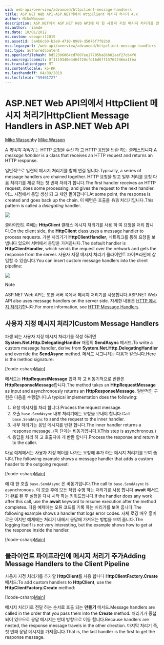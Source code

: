```yaml
---
uid: web-api/overview/advanced/httpclient-message-handlers
title: ASP.NET Web API-ASP.NET의에서 HttpClient 메시지 처리기 4.x
author: MikeWasson
description: ASP.NET에서 ASP.NET Web API에 대 한 사용자 지정 메시지 처리기를 만들 4.x
ms.author: riande
ms.date: 10/01/2012
ms.custom: seoapril2019
ms.assetid: 5a4b6c80-b2e9-4710-8969-d5076f7f82b8
msc.legacyurl: /web-api/overview/advanced/httpclient-message-handlers
msc.type: authoredcontent
ms.openlocfilehash: bd52396064cd7007ee17705ba86b02aaf27cb4f0
ms.sourcegitcommit: 0f1119340e4464720cfd16d0ff15764746ea1fea
ms.translationtype: MT
ms.contentlocale: ko-KR
ms.lasthandoff: 04/09/2019
ms.locfileid: "59401727"
---
```

# <a name="httpclient-message-handlers-in-aspnet-web-api"></a><span data-ttu-id="ad74e-103">ASP.NET Web API의에서 HttpClient 메시지 처리기</span><span class="sxs-lookup"><span data-stu-id="ad74e-103">HttpClient Message Handlers in ASP.NET Web API</span></span>

<span data-ttu-id="ad74e-104">[Mike Wasson](https://github.com/MikeWasson)</span><span class="sxs-lookup"><span data-stu-id="ad74e-104">by [Mike Wasson](https://github.com/MikeWasson)</span></span>

<span data-ttu-id="ad74e-105">A *메시지 처리기* 는 HTTP 요청을 수신 하 고 HTTP 응답을 반환 하는 클래스입니다.</span><span class="sxs-lookup"><span data-stu-id="ad74e-105">A *message handler* is a class that receives an HTTP request and returns an HTTP response.</span></span>

<span data-ttu-id="ad74e-106">일반적으로 일련의 메시지 처리기를 함께 연결 됩니다.</span><span class="sxs-lookup"><span data-stu-id="ad74e-106">Typically, a series of message handlers are chained together.</span></span> <span data-ttu-id="ad74e-107">HTTP 요청을 받고 일부 처리를 요청 다음 처리기를 제공 하는 첫 번째 처리기 합니다.</span><span class="sxs-lookup"><span data-stu-id="ad74e-107">The first handler receives an HTTP request, does some processing, and gives the request to the next handler.</span></span> <span data-ttu-id="ad74e-108">어느 시점에서 응답 생성 되 고 체인 돌아갑니다.</span><span class="sxs-lookup"><span data-stu-id="ad74e-108">At some point, the response is created and goes back up the chain.</span></span> <span data-ttu-id="ad74e-109">이 패턴은 호출을 *위임* 처리기입니다.</span><span class="sxs-lookup"><span data-stu-id="ad74e-109">This pattern is called a *delegating* handler.</span></span>

![](httpclient-message-handlers/_static/image1.png)

<span data-ttu-id="ad74e-110">클라이언트 쪽에는 **HttpClient** 클래스 메시지 처리기를 사용 하 여 요청을 처리 합니다.</span><span class="sxs-lookup"><span data-stu-id="ad74e-110">On the client side, the **HttpClient** class uses a message handler to process requests.</span></span> <span data-ttu-id="ad74e-111">기본 처리기가 **HttpClientHandler**, 네트워크를 통해 요청을 보냅니다 있으며 서버에서 응답을 가져옵니다.</span><span class="sxs-lookup"><span data-stu-id="ad74e-111">The default handler is **HttpClientHandler**, which sends the request over the network and gets the response from the server.</span></span> <span data-ttu-id="ad74e-112">사용자 지정 메시지 처리기 클라이언트 파이프라인에 삽입할 수 있습니다.</span><span class="sxs-lookup"><span data-stu-id="ad74e-112">You can insert custom message handlers into the client pipeline:</span></span>

![](httpclient-message-handlers/_static/image2.png)

> [!NOTE]
> <span data-ttu-id="ad74e-113">ASP.NET Web API는 또한 서버 쪽에서 메시지 처리기를 사용합니다.</span><span class="sxs-lookup"><span data-stu-id="ad74e-113">ASP.NET Web API also uses message handlers on the server side.</span></span> <span data-ttu-id="ad74e-114">자세한 내용은 [HTTP 메시지 처리기](http-message-handlers.md)합니다.</span><span class="sxs-lookup"><span data-stu-id="ad74e-114">For more information, see [HTTP Message Handlers](http-message-handlers.md).</span></span>


## <a name="custom-message-handlers"></a><span data-ttu-id="ad74e-115">사용자 지정 메시지 처리기</span><span class="sxs-lookup"><span data-stu-id="ad74e-115">Custom Message Handlers</span></span>

<span data-ttu-id="ad74e-116">파생 되는 사용자 지정 메시지 처리기를 작성 하려면 **System.Net.Http.DelegatingHandler** 재정의 **SendAsync** 메서드.</span><span class="sxs-lookup"><span data-stu-id="ad74e-116">To write a custom message handler, derive from **System.Net.Http.DelegatingHandler** and override the **SendAsync** method.</span></span> <span data-ttu-id="ad74e-117">메서드 시그니처는 다음과 같습니다.</span><span class="sxs-lookup"><span data-stu-id="ad74e-117">Here is the method signature:</span></span>

[!code-csharp[Main](httpclient-message-handlers/samples/sample1.cs)]

<span data-ttu-id="ad74e-118">메서드는 **HttpRequestMessage** 입력 하 고 비동기적으로 반환은 **HttpResponseMessage**합니다.</span><span class="sxs-lookup"><span data-stu-id="ad74e-118">The method takes an **HttpRequestMessage** as input and asynchronously returns an **HttpResponseMessage**.</span></span> <span data-ttu-id="ad74e-119">일반적인 구현은 다음을 수행합니다.</span><span class="sxs-lookup"><span data-stu-id="ad74e-119">A typical implementation does the following:</span></span>

1. <span data-ttu-id="ad74e-120">요청 메시지를 처리 합니다.</span><span class="sxs-lookup"><span data-stu-id="ad74e-120">Process the request message.</span></span>
2. <span data-ttu-id="ad74e-121">호출 `base.SendAsync` 내부 처리기에는 요청을 보내야 합니다.</span><span class="sxs-lookup"><span data-stu-id="ad74e-121">Call `base.SendAsync` to send the request to the inner handler.</span></span>
3. <span data-ttu-id="ad74e-122">내부 처리기는 응답 메시지를 반환 합니다.</span><span class="sxs-lookup"><span data-stu-id="ad74e-122">The inner handler returns a response message.</span></span> <span data-ttu-id="ad74e-123">(이 단계는 비동기입니다.)</span><span class="sxs-lookup"><span data-stu-id="ad74e-123">(This step is asynchronous.)</span></span>
4. <span data-ttu-id="ad74e-124">응답을 처리 하 고 호출자에 게 반환 합니다.</span><span class="sxs-lookup"><span data-stu-id="ad74e-124">Process the response and return it to the caller.</span></span>

<span data-ttu-id="ad74e-125">다음 예제에서는 사용자 지정 헤더를 나가는 요청에 추가 하는 메시지 처리기를 보여 줍니다.</span><span class="sxs-lookup"><span data-stu-id="ad74e-125">The following example shows a message handler that adds a custom header to the outgoing request:</span></span>

[!code-csharp[Main](httpclient-message-handlers/samples/sample2.cs)]

<span data-ttu-id="ad74e-126">에 대 한 호출 `base.SendAsync` 은 비동기입니다.</span><span class="sxs-lookup"><span data-stu-id="ad74e-126">The call to `base.SendAsync` is asynchronous.</span></span> <span data-ttu-id="ad74e-127">이 호출 후에 모든 작업 수행 하는 처리기를 사용 합니다 **await** 메서드가 완료 된 후 실행을 다시 시작 하는 키워드입니다.</span><span class="sxs-lookup"><span data-stu-id="ad74e-127">If the handler does any work after this call, use the **await** keyword to resume execution after the method completes.</span></span> <span data-ttu-id="ad74e-128">다음 예제에는 오류 코드를 기록 하는 처리기를 보여 줍니다.</span><span class="sxs-lookup"><span data-stu-id="ad74e-128">The following example shows a handler that logs error codes.</span></span> <span data-ttu-id="ad74e-129">자체 로깅 매우 흥미로운 이지만 예제에는 처리기 내에서 응답에 가져오는 방법을 보여 줍니다.</span><span class="sxs-lookup"><span data-stu-id="ad74e-129">The logging itself is not very interesting, but the example shows how to get at the response inside the handler.</span></span>

[!code-csharp[Main](httpclient-message-handlers/samples/sample3.cs?highlight=10,13)]

## <a name="adding-message-handlers-to-the-client-pipeline"></a><span data-ttu-id="ad74e-130">클라이언트 파이프라인에 메시지 처리기 추가</span><span class="sxs-lookup"><span data-stu-id="ad74e-130">Adding Message Handlers to the Client Pipeline</span></span>

<span data-ttu-id="ad74e-131">사용자 지정 처리기를 추가할 **HttpClient**를 사용 합니다 **HttpClientFactory.Create** 메서드:</span><span class="sxs-lookup"><span data-stu-id="ad74e-131">To add custom handlers to **HttpClient**, use the **HttpClientFactory.Create** method:</span></span>

[!code-csharp[Main](httpclient-message-handlers/samples/sample4.cs)]

<span data-ttu-id="ad74e-132">메시지 처리기로 전달 하는 순서로 호출 되는 **만들기** 메서드.</span><span class="sxs-lookup"><span data-stu-id="ad74e-132">Message handlers are called in the order that you pass them into the **Create** method.</span></span> <span data-ttu-id="ad74e-133">처리기가 중첩 되어 있으므로 응답 메시지는 반대 방향으로 이동 합니다.</span><span class="sxs-lookup"><span data-stu-id="ad74e-133">Because handlers are nested, the response message travels in the other direction.</span></span> <span data-ttu-id="ad74e-134">마지막 처리기 즉, 첫 번째 응답 메시지를 가져옵니다.</span><span class="sxs-lookup"><span data-stu-id="ad74e-134">That is, the last handler is the first to get the response message.</span></span>
